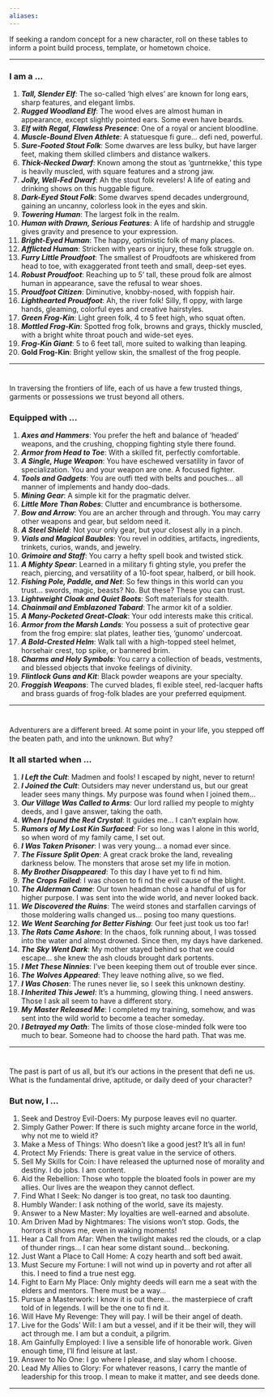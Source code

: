 ```yaml
---
aliases:
---
```

If seeking a random concept for a new character, roll on these tables to inform a point build process, template, or hometown choice.

----
### I am a ...
1. ***Tall, Slender Elf***: The so-called ‘high elves’ are known for long ears, sharp features, and elegant limbs.
2. ***Rugged Woodland Elf***: The wood elves are almost human in appearance, except slightly pointed ears. Some even have beards.
3. ***Elf with Regal, Flawless Presence***: One of a royal or ancient bloodline.
4. ***Muscle-Bound Elven Athlete***: A statuesque fi gure... defi ned, powerful.
5. ***Sure-Footed Stout Folk***: Some dwarves are less bulky, but have larger feet, making them skilled climbers and distance walkers.
6. ***Thick-Necked Dwarf***: Known among the stout as ‘guntrnekke,’ this type is heavily muscled, with square features and a strong jaw.
7. ***Jolly, Well-Fed Dwarf***: Ah the stout folk revelers! A life of eating and drinking shows on this huggable figure.
8. ***Dark-Eyed Stout Folk***: Some dwarves spend decades underground, gaining an uncanny, colorless look in the eyes and skin.
9. ***Towering Human***: The largest folk in the realm.
10. ***Human with Drawn, Serious Features***: A life of hardship and struggle gives gravity and presence to your expression.
11. ***Bright-Eyed Human***: The happy, optimistic folk of many places.
12. ***Afflicted Human***: Stricken with years or injury, these folk struggle on.
13. ***Furry Little Proudfoot***: The smallest of Proudfoots are whiskered from head to toe, with exaggerated front teeth and small, deep-set eyes.
14. ***Robust Proudfoot***: Reaching up to 5’ tall, these proud folk are almost human in appearance, save the refusal to wear shoes.
15. ***Proudfoot Citizen***: Diminutive, knobby-nosed, with foppish hair.
16. ***Lighthearted Proudfoot***: Ah, the river folk! Silly, fl oppy, with large hands, gleaming, colorful eyes and creative hairstyles.
17. ***Green Frog-Kin***: Light green folk, 4 to 5 feet high, who squat often.
18. ***Mottled Frog-Kin***: Spotted frog folk, browns and grays, thickly muscled, with a bright white throat pouch and wide-set eyes.
19. ***Frog-Kin Giant***: 5 to 6 feet tall, more suited to walking than leaping.
20. **Gold Frog-Kin**: Bright yellow skin, the smallest of the frog people.

----
# 
In traversing the frontiers of life, each of us have a few trusted things, garments or possessions we trust beyond all others.
### Equipped with ...
1. ***Axes and Hammers***: You prefer the heft and balance of ‘headed’ weapons, and the crushing, chopping fighting style there found.
2. ***Armor from Head to Toe***: With a skilled fit, perfectly comfortable.
3. ***A Single, Huge Weapon***: You have eschewed versatility in favor of specialization. You and your weapon are one. A focused fighter.
4. ***Tools and Gadgets***: You are outfi tted with belts and pouches... all manner of implements and handy doo-dads.
5. ***Mining Gear***: A simple kit for the pragmatic delver.
6. ***Little More Than Robes***: Clutter and encumbrance is bothersome.
7. ***Bow and Arrow***: You are an archer through and through. You may carry other weapons and gear, but seldom need it.
8. ***A Steel Shield***: Not your only gear, but your closest ally in a pinch.
9. ***Vials and Magical Baubles***: You revel in oddities, artifacts, ingredients, trinkets, curios, wands, and jewelry.
10. ***Grimoire and Staff***: You carry a hefty spell book and twisted stick.
11. ***A Mighty Spear***: Learned in a military fi ghting style, you prefer the reach, piercing, and versatility of a 10-foot spear, halberd, or bill hook.
12. ***Fishing Pole, Paddle, and Net***: So few things in this world can you trust... swords, magic, beasts? No. But these? These you can trust.
13. ***Lightweight Cloak and Quiet Boots***: Soft materials for stealth.
14. ***Chainmail and Emblazoned Tabard***: The armor kit of a soldier.
15. ***A Many-Pocketed Great-Cloak***: Your odd interests make this critical.
16. ***Armor from the Marsh Lands***: You possess a suit of protective gear from the frog empire: slat plates, leather ties, ‘gunomo’ undercoat.
17. ***A Bold-Crested Helm***: Walk tall with a high-topped steel helmet, horsehair crest, top spike, or bannered brim.
18. ***Charms and Holy Symbols***: You carry a collection of beads, vestments, and blessed objects that invoke feelings of divinity.
19. ***Flintlock Guns and Kit***: Black powder weapons are your specialty.
20. ***Froggish Weapons***: The curved blades, fl exible steel, red-lacquer hafts and brass guards of frog-folk blades are your preferred equipment.

----
# 
Adventurers are a different breed. At some point in your life, you stepped off the beaten path, and into the unknown. But why?
### It all started when ...
1. ***I Left the Cult***: Madmen and fools! I escaped by night, never to return!
2. ***I Joined the Cult***: Outsiders may never understand us, but our great leader sees many things. My purpose was found when I joined them...
3. ***Our Village Was Called to Arms***: Our lord rallied my people to mighty deeds, and I gave answer, taking the oath.
4. ***When I found the Red Crystal***: It guides me... I can’t explain how.
5. ***Rumors of My Lost Kin Surfaced***: For so long was I alone in this world, so when word of my family came, I set out.
6. ***I Was Taken Prisoner***: I was very young... a nomad ever since.
7. ***The Fissure Split Open***: A great crack broke the land, revealing darkness below. The monsters that arose set my life in motion.
8. ***My Brother Disappeared***: To this day I have yet to fi nd him.
9. ***The Crops Failed***: I was chosen to fi nd the evil cause of the blight.
10. ***The Alderman Came***: Our town headman chose a handful of us for higher purpose. I was sent into the wide world, and never looked back.
11. ***We Discovered the Ruins***: The weird stones and starfallen carvings of those moldering walls changed us... posing too many questions.
12. ***We Went Searching for Better Fishing***: Our feet just took us too far!
13. ***The Rats Came Ashore***: In the chaos, folk running about, I was tossed into the water and almost drowned. Since then, my days have darkened.
14. ***The Sky Went Dark***: My mother stayed behind so that we could escape... she knew the ash clouds brought dark portents.
15. ***I Met These Ninnies***: I’ve been keeping them out of trouble ever since.
16. ***The Wolves Appeared***: They leave nothing alive, so we fled.
17. ***I Was Chosen***: The runes never lie, so I seek this unknown destiny.
18. ***I Inherited This Jewel***: It’s a humming, glowing thing. I need answers. Those I ask all seem to have a different story.
19. ***My Master Released Me***: I completed my training, somehow, and was sent into the wild world to become a teacher someday.
20. ***I Betrayed my Oath***: The limits of those close-minded folk were too much to bear. Someone had to choose the hard path. That was me.

----
# 
The past is part of us all, but it’s our actions in the present that defi ne us. What is the fundamental drive, aptitude, or daily deed of your character?
### But now, I ...
1. Seek and Destroy Evil-Doers: My purpose leaves evil no quarter.
2. Simply Gather Power: If there is such mighty arcane force in the world, why not me to wield it?
3. Make a Mess of Things: Who doesn’t like a good jest? It’s all in fun!
4. Protect My Friends: There is great value in the service of others.
5. Sell My Skills for Coin: I have released the upturned nose of morality and destiny. I do jobs. I am content.
6. Aid the Rebellion: Those who topple the bloated fools in power are my allies. Our lives are the weapon they cannot deflect.
7. Find What I Seek: No danger is too great, no task too daunting.
8. Humbly Wander: I ask nothing of the world, save its majesty.
9. Answer to a New Master: My loyalties are well-earned and absolute.
10. Am Driven Mad by Nightmares: The visions won’t stop. Gods, the horrors it shows me, even in waking moments!
11. Hear a Call from Afar: When the twilight makes red the clouds, or a clap of thunder rings... I can hear some distant sound... beckoning.
12. Just Want a Place to Call Home: A cozy hearth and soft bed await.
13. Must Secure my Fortune: I will not wind up in poverty and rot after all this. I need to find a true nest egg.
14. Fight to Earn My Place: Only mighty deeds will earn me a seat with the elders and mentors. There must be a way...
15. Pursue a Masterwork: I know it is out there... the masterpiece of craft told of in legends. I will be the one to fi nd it.
16. Will Have My Revenge: They will pay. I will be their angel of death.
17. Live for the Gods’ Will: I am but a vessel, and if it be their will, they will act through me. I am but a conduit, a pilgrim.
18. Am Gainfully Employed: I live a sensible life of honorable work. Given enough time, I’ll find leisure at last.
19. Answer to No One: I go where I please, and slay whom I choose.
20. Lead My Allies to Glory: For whatever reasons, I carry the mantle of leadership for this troop. I mean to make it matter, and see deeds done.

----

